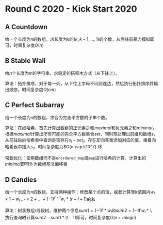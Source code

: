 # Round C 2020 - Kick Start 2020

## A Countdown

给一个长度为$n$的数组，求长度为$k$的$(k, k - 1, ..., 1)$的个数，从后往前暴力模拟即可，时间复杂度$O(n)$

## B Stable Wall

给$n$个长度为$m$的字符串，求稳定的搭积木方式（从下往上）。

算法：拓扑排序，对于每一列，从下往上字母不同则连边，然后执行拓扑排序并输出顺序，时间复杂度$O(nm)$

## C Perfect Subarray

给一个长度为$n$的数组，求合为完全平方数的子串个数。

算法：在线哈希，首先计算出数组的正元素之和$maximal$和负元素之和$minimal$，根据$maximal$计算出所有可能的完全平方数集合$set$，同时预处理出前缀和数组$s$，从前往后向哈希表中查询是否存在$s_i - set_j$，存在即向答案添加对应的值，接着向哈希表中插入$s_i$，时间复杂度为$O(n \sqrt{10^7} )$

常数优化：使用数组而不是`unordered_map`或`map`进行哈希的计算，计算出的$minimal$即可作为数组基准偏移量

## D Candies

给一个长度为$n$的数组，支持两种操作：修改某个点的值，或者计算$l$到$r$范围内$w_l \times 1 - w_{l + 1} \times 2 + ... + (-1)^{r - l} w_r * (r - l + 1)$的和

算法：树状数组/线段树，维护两个信息$sum1 = (-1)^i * w_i$和$sum2 = (-1)^i w_i * i$，执行查询时计算$sum2 - sum1 * (l - 1)$即可，时间复杂度$O(n + mlogn)$